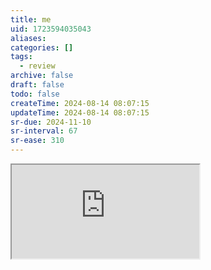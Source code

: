 ```yaml
---
title: me
uid: 1723594035043
aliases:
categories: []
tags:
  - review
archive: false
draft: false
todo: false
createTime: 2024-08-14 08:07:15
updateTime: 2024-08-14 08:07:15
sr-due: 2024-11-10
sr-interval: 67
sr-ease: 310
---
```


<iframe
  class="iframe_full"
  src="https://dict.youdao.com/result?word=me&lang=en"
>
</iframe>
